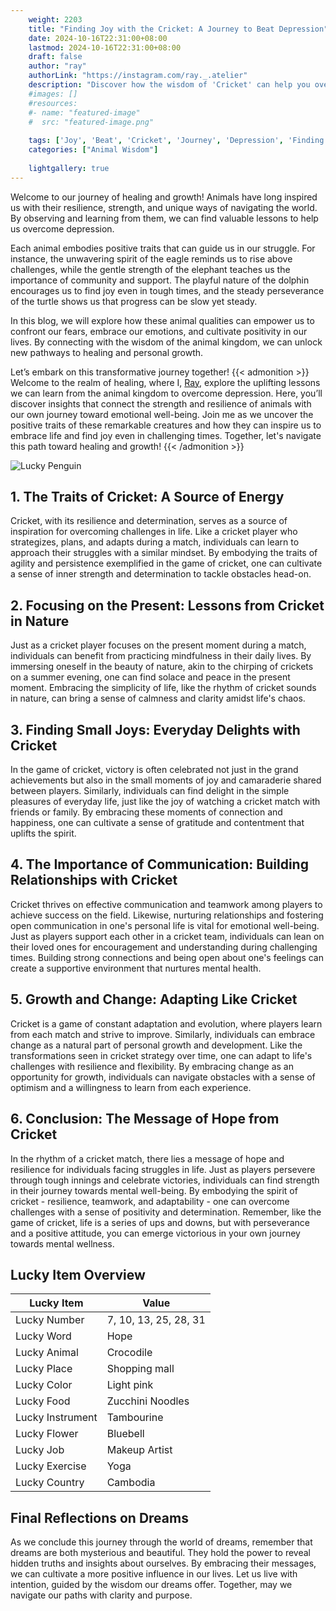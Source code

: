```yaml
---
    weight: 2203
    title: "Finding Joy with the Cricket: A Journey to Beat Depression"  # Assuming 'title' column exists
    date: 2024-10-16T22:31:00+08:00
    lastmod: 2024-10-16T22:31:00+08:00
    draft: false
    author: "ray"
    authorLink: "https://instagram.com/ray._.atelier"
    description: "Discover how the wisdom of 'Cricket' can help you overcome depression and find joy in your life journey."
    #images: []
    #resources:
    #- name: "featured-image"
    #  src: "featured-image.png"
    
    tags: ['Joy', 'Beat', 'Cricket', 'Journey', 'Depression', 'Finding']
    categories: ["Animal Wisdom"]
    
    lightgallery: true
---
```

    
Welcome to our journey of healing and growth! Animals have long inspired us with their resilience, strength, and unique ways of navigating the world. By observing and learning from them, we can find valuable lessons to help us overcome depression.

Each animal embodies positive traits that can guide us in our struggle. For instance, the unwavering spirit of the eagle reminds us to rise above challenges, while the gentle strength of the elephant teaches us the importance of community and support. The playful nature of the dolphin encourages us to find joy even in tough times, and the steady perseverance of the turtle shows us that progress can be slow yet steady.

In this blog, we will explore how these animal qualities can empower us to confront our fears, embrace our emotions, and cultivate positivity in our lives. By connecting with the wisdom of the animal kingdom, we can unlock new pathways to healing and personal growth.

Let’s embark on this transformative journey together!
{{< admonition >}}
Welcome to the realm of healing, where I, [Ray](https://instagram.com/ray._.atelier), explore the uplifting lessons we can learn from the animal kingdom to overcome depression. Here, you’ll discover insights that connect the strength and resilience of animals with our own journey toward emotional well-being. Join me as we uncover the positive traits of these remarkable creatures and how they can inspire us to embrace life and find joy even in challenging times. Together, let's navigate this path toward healing and growth!
{{< /admonition >}}

![Lucky Penguin](https://cdn.pixabay.com/photo/2024/09/07/02/34/penguins-9028827_1280.jpg "Lucky Penguin")

## 1. The Traits of Cricket: A Source of Energy
Cricket, with its resilience and determination, serves as a source of inspiration for overcoming challenges in life. Like a cricket player who strategizes, plans, and adapts during a match, individuals can learn to approach their struggles with a similar mindset. By embodying the traits of agility and persistence exemplified in the game of cricket, one can cultivate a sense of inner strength and determination to tackle obstacles head-on.

## 2. Focusing on the Present: Lessons from Cricket in Nature
Just as a cricket player focuses on the present moment during a match, individuals can benefit from practicing mindfulness in their daily lives. By immersing oneself in the beauty of nature, akin to the chirping of crickets on a summer evening, one can find solace and peace in the present moment. Embracing the simplicity of life, like the rhythm of cricket sounds in nature, can bring a sense of calmness and clarity amidst life's chaos.

## 3. Finding Small Joys: Everyday Delights with Cricket
In the game of cricket, victory is often celebrated not just in the grand achievements but also in the small moments of joy and camaraderie shared between players. Similarly, individuals can find delight in the simple pleasures of everyday life, just like the joy of watching a cricket match with friends or family. By embracing these moments of connection and happiness, one can cultivate a sense of gratitude and contentment that uplifts the spirit.

## 4. The Importance of Communication: Building Relationships with Cricket
Cricket thrives on effective communication and teamwork among players to achieve success on the field. Likewise, nurturing relationships and fostering open communication in one's personal life is vital for emotional well-being. Just as players support each other in a cricket team, individuals can lean on their loved ones for encouragement and understanding during challenging times. Building strong connections and being open about one's feelings can create a supportive environment that nurtures mental health.

## 5. Growth and Change: Adapting Like Cricket
Cricket is a game of constant adaptation and evolution, where players learn from each match and strive to improve. Similarly, individuals can embrace change as a natural part of personal growth and development. Like the transformations seen in cricket strategy over time, one can adapt to life's challenges with resilience and flexibility. By embracing change as an opportunity for growth, individuals can navigate obstacles with a sense of optimism and a willingness to learn from each experience.

## 6. Conclusion: The Message of Hope from Cricket
In the rhythm of a cricket match, there lies a message of hope and resilience for individuals facing struggles in life. Just as players persevere through tough innings and celebrate victories, individuals can find strength in their journey towards mental well-being. By embodying the spirit of cricket - resilience, teamwork, and adaptability - one can overcome challenges with a sense of positivity and determination. Remember, like the game of cricket, life is a series of ups and downs, but with perseverance and a positive attitude, you can emerge victorious in your own journey towards mental wellness.


## Lucky Item Overview
| Lucky Item          | Value              |
|---------------|--------------------|
| Lucky Number        | 7, 10, 13, 25, 28, 31  |
| Lucky Word          | Hope |
| Lucky Animal        | Crocodile |
| Lucky Place         | Shopping mall     |
| Lucky Color         | Light pink     |
| Lucky Food          | Zucchini Noodles      |
| Lucky Instrument    | Tambourine |
| Lucky Flower        | Bluebell    |
| Lucky Job           | Makeup Artist       |
| Lucky Exercise      | Yoga  |
| Lucky Country       | Cambodia    |


##  Final Reflections on Dreams

As we conclude this journey through the world of dreams, remember that dreams are both mysterious and beautiful. They hold the power to reveal hidden truths and insights about ourselves. By embracing their messages, we can cultivate a more positive influence in our lives. Let us live with intention, guided by the wisdom our dreams offer. Together, may we navigate our paths with clarity and purpose.

